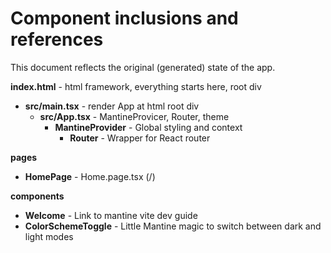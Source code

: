 # Component inclusions and references

This document reflects the original (generated) state of the app.

**index.html** - html framework, everything starts here, root div
 * **src/main.tsx** - render App at html root div
   * **src/App.tsx** - MantineProvicer, Router, theme
     * **MantineProvider** - Global styling and context
       * **Router** - Wrapper for React router

**pages**
  * **HomePage** - Home.page.tsx (/)

**components**
  * **Welcome** - Link to mantine vite dev guide
  * **ColorSchemeToggle** - Little Mantine magic to switch between dark and light modes
